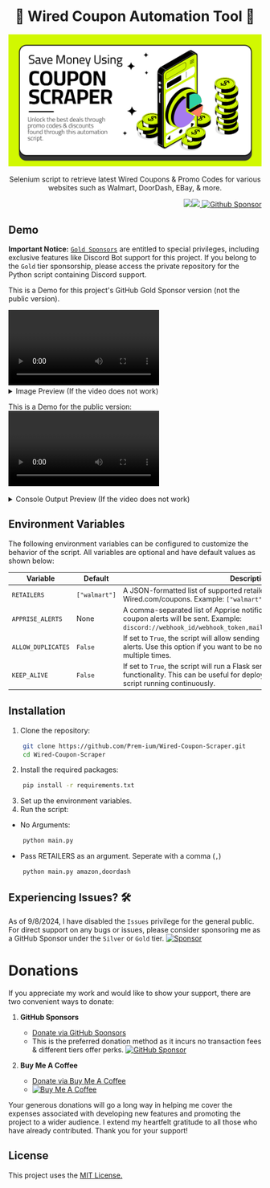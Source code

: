 <h1 align="center">🛒 Wired Coupon Automation Tool 💸 </h1>

<p align="center">
    <img src="https://github.com/Prem-ium/Wired-Coupon-Scraper/blob/main/Assets/Coupon-Promo-Code-Web-Scraper-Banner.png?raw=true" alt="Wired Coupon Automation Tool Banner"/>
</p>

<p align="center">Selenium script to retrieve latest Wired Coupons & Promo Codes for various websites such as Walmart, DoorDash, EBay, & more.</p>

<p align="right"> 
        <img src="https://img.shields.io/badge/python-3670A0?style=for-the-badge&logo=python&logoColor=ffdd54"/><img src="https://img.shields.io/badge/-selenium-%43B02A?style=for-the-badge&logo=selenium&logoColor=white"/><a href="https://github.com/sponsors/Prem-ium" target="_blank">
        <img src="https://img.shields.io/badge/sponsor-30363D?style=for-the-badge&logo=GitHub-Sponsors&logoColor=#EA4AA" alt="Github Sponsor"/></a>
</p>

## Demo
**Important Notice:** [`Gold Sponsors`](https://github.com/sponsors/Prem-ium) are entitled to special privileges, including exclusive features like Discord Bot support for this project. If you belong to the `Gold` tier sponsorship, please access the private repository for the Python script containing Discord support.

This is a Demo for this project's GitHub Gold Sponsor version (not the public version). 

<video src="https://github.com/user-attachments/assets/a09813a5-95ff-4057-a7de-ec23c832b8ee" controls="controls" style="max-width: 100%; height: auto;">
    Your browser does not support video tags.
</video>

<details>
  <summary>Image Preview (If the video does not work)</summary>

![Discord Bot Demo](https://github.com/Prem-ium/Wired-Coupon-Scraper/blob/main/Assets/DiscordBot.png?raw=true)

</details>

This is a Demo for the public version:
<video src="https://github.com/user-attachments/assets/9cc1370e-cf35-4ad3-8901-3e08c474212b" controls="controls" style="max-width: 100%; height: auto;">
    Your browser does not support video tags.
</video>
<details>
  <summary>Console Output Preview (If the video does not work)</summary>
Output for running `python main.py amazon`


```python
---------------------------------------------------------------------------
Welcome to Wired Coupon Scraper.

RETAILERS argument received.
Gathering coupon codes for: ['amazon']
--------------------------------------------------
codes.txt file already exists
----------------------------------------------------------------------
Retrieving AMAZON Promo Code Offers...

108 AMAZON Promo Codes/Coupons were found!
--------------------------------------------------
Take 40% Off select products from Kwfrhix - Amazon Promo Code:
        40MMS6OP
https://www.wired.com/coupons/get/94554598?popup=true

Appended Take 40% Off select products from Kwfrhix - Amazon Promo Code: - https://www.wired.com/coupons/get/94554598?popup=true
--------------------------------------------------
--------------------------------------------------
Enjoy 40% Off select JingLeXin products - Amazon Promo Code:
        40YPKL1X
https://www.wired.com/coupons/get/94554602?popup=true

Appended Enjoy 40% Off select JingLeXin products - Amazon Promo Code: - 40YPKL1X - https://www.wired.com/coupons/get/94554602?popup=true
--------------------------------------------------
*---Rest of Promo Codes---*
```
</details>



## Environment Variables

The following environment variables can be configured to customize the behavior of the script. All variables are optional and have default values as shown below:

| Variable           | Default               | Description                                                                                                                                                  |
|--------------------|-----------------------|--------------------------------------------------------------------------------------------------------------------------------------------------------------|
| `RETAILERS`        | `["walmart"]`         | A JSON-formatted list of supported retailer coupon pages from Wired.com/coupons. Example: `["walmart", "amazon", "target"]`.                                                                         |
| `APPRISE_ALERTS`   | None                  | A comma-separated list of Apprise notification service URLs to which coupon alerts will be sent. Example: `discord://webhook_id/webhook_token,mailto://user:pass@smtp.example.com`.                   |
| `ALLOW_DUPLICATES` | `False`               | If set to `True`, the script will allow sending duplicate coupons to Apprise alerts. Use this option if you want to be notified about the same coupon multiple times.                                |
| `KEEP_ALIVE`       | `False`               | If set to `True`, the script will run a Flask server to allow Keep-Alive functionality. This can be useful for deployments that need to keep the script running continuously.                        |

## Installation
1. Clone the repository:
```bash
    git clone https://github.com/Prem-ium/Wired-Coupon-Scraper.git
    cd Wired-Coupon-Scraper
```
2. Install the required packages:
```bash
    pip install -r requirements.txt
```
3. Set up the environment variables.
4. Run the script:
- No Arguments:
``` bash
    python main.py
```
- Pass RETAILERS as an argument. Seperate with a comma (```,```)
``` bash
    python main.py amazon,doordash
```

## Experiencing Issues? 🛠️
As of 9/8/2024, I have disabled the `Issues` privilege for the general public. For direct support on any bugs or issues, please consider sponsoring me as a GitHub Sponsor under the `Silver` or `Gold` tier. 
[![Sponsor](https://img.shields.io/badge/sponsor-30363D?style=for-the-badge&logo=GitHub-Sponsors&logoColor=#white)](https://github.com/sponsors/Prem-ium)

# Donations

If you appreciate my work and would like to show your support, there are two convenient ways to donate:

1. **GitHub Sponsors**
   - [Donate via GitHub Sponsors](https://github.com/sponsors/Prem-ium)
   - This is the preferred donation method as it incurs no transaction fees & different tiers offer perks.
   [![GitHub Sponsor](https://img.shields.io/badge/sponsor-30363D?style=for-the-badge&logo=GitHub-Sponsors&logoColor=#EA4AAA)](https://github.com/sponsors/Prem-ium)

2. **Buy Me A Coffee**
   - [Donate via Buy Me A Coffee](https://www.buymeacoffee.com/prem.ium)
   - [![Buy Me A Coffee](https://img.shields.io/badge/Buy%20Me%20a%20Coffee-ffdd00?style=for-the-badge&logo=buy-me-a-coffee&logoColor=black)](https://www.buymeacoffee.com/prem.ium)

Your generous donations will go a long way in helping me cover the expenses associated with developing new features and promoting the project to a wider audience. I extend my heartfelt gratitude to all those who have already contributed. Thank you for your support!


## License

This project uses the [MIT License.](https://choosealicense.com/licenses/mit/)

